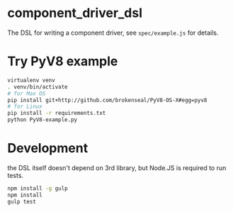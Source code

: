 component_driver_dsl
==============
The DSL for writing a component driver, see `spec/example.js` for details.

# Try PyV8 example
```sh
virtualenv venv
. venv/bin/activate
# for Max OS
pip install git+http://github.com/brokenseal/PyV8-OS-X#egg=pyv8
# for Linux
pip install -r requirements.txt
python PyV8-example.py
```

# Development
the DSL itself doesn't depend on 3rd library, but Node.JS is required to run tests.
```sh
npm install -g gulp
npm install
gulp test
```
